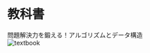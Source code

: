 # 教科書
問題解決力を鍛える！アルゴリズムとデータ構造<br>
![textbook](https://cv.bkmkn.kodansha.co.jp/9784065128442/9784065128442_w.jpg)
